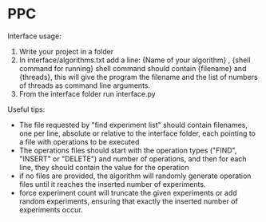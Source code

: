 # PPC

Interface usage:
1. Write your project in a folder 
2. In interface/algorithms.txt add a line:
{Name of your algorithm} , {shell command for running}
shell command should contain {filename} and {threads}, this will give the program the filename and the list of numbers of threads as command line arguments.
3. From the interface folder run interface.py

Useful tips:
- The file requested by "find experiment list" should contain filenames, one per line, absolute or relative to the interface folder, each pointing to a file with operations to be executed
- The operations files should start with the operation types ("FIND", "INSERT" or "DELETE") and number of operations, and then for each line, they should contain the value for the operation 
- if no files are provided, the algorithm will randomly generate operation files until it reaches the inserted number of experiments.
- force experiment count will truncate the given experiments or add random experiments, ensuring that exactly the inserted number of experiments occur.


